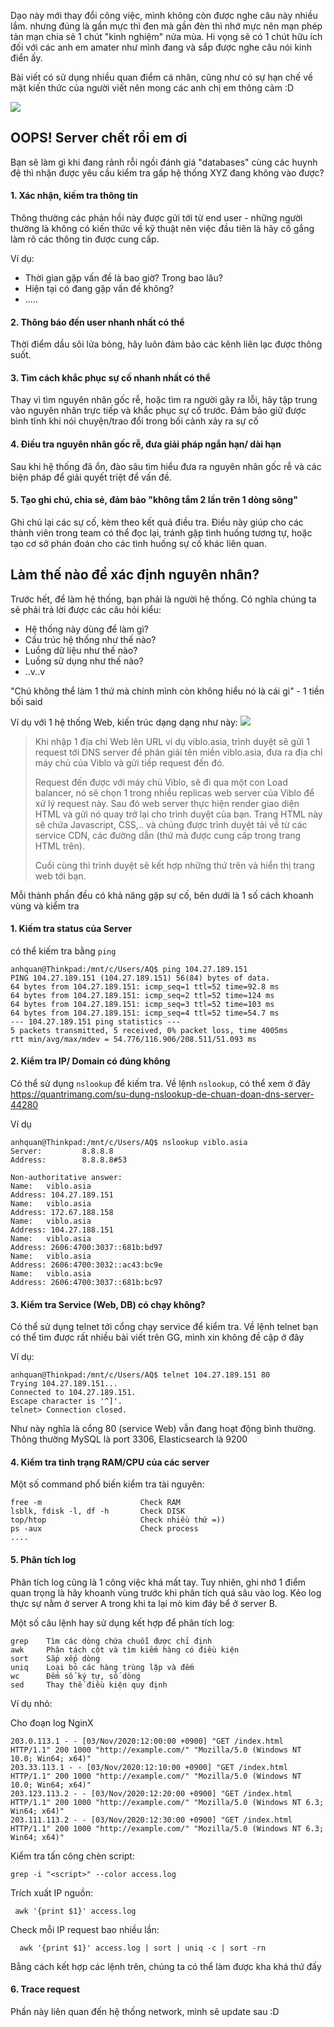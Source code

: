 Dạo này mới thay đổi công việc, mình không còn được nghe câu này nhiều lắm. nhưng đúng là gần mực thì đen mà gần đèn thì nhớ mực nên mạn phép tản mạn chia sẻ 1 chút "kinh nghiệm" nửa mùa. Hi vọng sẽ có 1 chút hữu ích đối với các anh em amater như mình đang và sắp được nghe câu nói kinh điển ấy.

Bài viết có sử dụng nhiều quan điểm cá nhân, cũng như có sự hạn chế về mặt kiến thức của người viết nên mong các anh chị em thông cảm :D 

![](https://images.viblo.asia/8a3e335d-06bd-419c-ba09-9bba6fdf5ca6.png)

## OOPS! Server chết rồi em ơi
Bạn sẽ làm gì khi đang rảnh rỗi ngồi đánh giá "databases" cùng các huynh đệ thì nhận được yêu cầu kiểm tra gấp hệ thống XYZ đang không vào được?
#### 1. Xác nhận, kiếm tra thông tin
Thông thường các phản hồi này được gửi tới từ end user - những người thường là không có kiến thức về kỹ thuật nên việc đầu tiên là hãy cố gắng làm rõ các thông tin được cung cấp.

Ví dụ: 
- Thời gian gặp vấn đề là bao giờ? Trong bao lâu?
- Hiện tại có đang gặp vấn đề không?
- .....
#### 2. Thông báo đến user nhanh nhất có thể
Thời điểm dầu sôi lửa bỏng, hãy luôn đảm bảo các kênh liên lạc được thông suốt. 
#### 3. Tìm cách khắc phục sự cố nhanh nhất có thể
Thay vì tìm nguyên nhân gốc rễ, hoặc tìm ra người gây ra lỗi, hãy tập trung vào nguyên nhân trực tiếp và khắc phục sự cố trước. Đảm bảo giữ được bình tĩnh khi nói chuyện/trao đổi trong bối cảnh xảy ra sự cố
#### 4. Điều tra nguyên nhân gốc rễ, đưa giải pháp ngắn hạn/ dài hạn
Sau khi hệ thống đã ổn, đào sâu tìm hiểu đưa ra nguyên nhân gốc rễ và các biện pháp để giải quyết triệt để vấn đề. 
#### 5. Tạo ghi chú, chia sẻ, đảm bảo "không tắm 2 lần trên 1 dòng sông"
Ghi chú lại các sự cố, kèm theo kết quả điều tra. Điều này giúp cho các thành viên trong team có thể đọc lại, tránh gặp tình huống tương tự, hoặc tạo cơ sở phán đoán cho các tình huống sự cố khác liên quan.

## Làm thế nào để xác định nguyên nhân?
Trước hết, để làm hệ thống, bạn phải là người hệ thống. Có nghĩa chúng ta sẽ phải trả lời được các câu hỏi kiểu:
- Hệ thống này dùng để làm gì?
- Cấu trúc hệ thống như thế nào?
- Luồng dữ liệu như thế nào?
- Luồng sử dụng như thế nào?
- ..v..v

"Chú không thể làm 1 thứ mà chính mình còn không hiểu nó là cái gì" - 1 tiền bối said

Ví dụ với 1 hệ thống Web, kiến trúc dạng dạng như này:
![](https://images.viblo.asia/30626381-a668-4966-ac6b-bf4dc984aa55.png)
>  Khi nhập 1 địa chỉ Web lên URL ví dụ viblo.asia, trình duyệt sẽ gửi 1 request tới DNS server để phân giải tên miền viblo.asia, đưa ra địa chỉ máy chủ của Viblo và gửi tiếp request đến đó.
> 
>Request đến được với máy chủ Viblo, sẽ đi qua một con Load balancer, nó sẽ chọn 1 trong nhiều replicas web server của Viblo để xử lý request này. Sau đó web server thực hiện render giao diện HTML và gửi nó quay trở lại cho trình duyệt của bạn. Trang HTML này sẽ chứa Javascript, CSS,.. và chúng được trình duyệt tải về từ các service CDN, các đường dẫn (thứ mà được cung cấp trong trang HTML trên).
>
>Cuối cùng thì trình duyệt sẽ kết hợp những thứ trên và hiển thị trang web tới bạn.

Mỗi thành phần đều có khả năng gặp sự cố, bên dưới là 1 số cách khoanh vùng và kiểm tra
#### 1. Kiếm tra status của Server
có thể kiếm tra bằng `ping`
```
anhquan@Thinkpad:/mnt/c/Users/AQ$ ping 104.27.189.151
PING 104.27.189.151 (104.27.189.151) 56(84) bytes of data.
64 bytes from 104.27.189.151: icmp_seq=1 ttl=52 time=92.8 ms
64 bytes from 104.27.189.151: icmp_seq=2 ttl=52 time=124 ms
64 bytes from 104.27.189.151: icmp_seq=3 ttl=52 time=103 ms
64 bytes from 104.27.189.151: icmp_seq=4 ttl=52 time=54.7 ms
--- 104.27.189.151 ping statistics ---
5 packets transmitted, 5 received, 0% packet loss, time 4005ms
rtt min/avg/max/mdev = 54.776/116.906/208.511/51.093 ms
```
#### 2. Kiểm tra IP/ Domain có đúng không
Có thể sử dụng `nslookup` để kiếm tra. Về lệnh `nslookup`, có thể xem ở đây
https://quantrimang.com/su-dung-nslookup-de-chuan-doan-dns-server-44280

Ví dụ
```
anhquan@Thinkpad:/mnt/c/Users/AQ$ nslookup viblo.asia
Server:         8.8.8.8
Address:        8.8.8.8#53

Non-authoritative answer:
Name:   viblo.asia
Address: 104.27.189.151
Name:   viblo.asia
Address: 172.67.188.158
Name:   viblo.asia
Address: 104.27.188.151
Name:   viblo.asia
Address: 2606:4700:3037::681b:bd97
Name:   viblo.asia
Address: 2606:4700:3032::ac43:bc9e
Name:   viblo.asia
Address: 2606:4700:3037::681b:bc97
```

#### 3. Kiểm tra Service (Web, DB) có chạy không?
Có thể sử dụng telnet tới cổng chạy service để kiểm tra. Về lệnh telnet bạn có thể tìm được rất nhiều bài viết trên GG, mình xin không đề cập ở đây

Ví dụ:
```
anhquan@Thinkpad:/mnt/c/Users/AQ$ telnet 104.27.189.151 80
Trying 104.27.189.151...
Connected to 104.27.189.151.
Escape character is '^]'.
telnet> Connection closed.
```
Như này nghĩa là cổng 80 (service Web) vẫn đang hoạt động bình thường.
Thông thường MySQL là port 3306, Elasticsearch là 9200

#### 4. Kiểm tra tình trạng RAM/CPU của các server
Một số command phổ biến kiểm tra tài nguyên:
```
free -m                      Check RAM
lsblk, fdisk -l, df -h       Check DISK
top/htop                     Check nhiều thứ =))
ps -aux                      Check process
....
```
#### 5. Phân tích log
Phân tích log cũng là 1 công việc khá mất tay. Tuy nhiên, ghi nhớ 1 điểm quan trọng là hãy khoanh vùng trước khi phân tích quá sâu vào log. Kẻo log thực sự nằm ở server A trong khi ta lại mò kim đáy bể ở server B.

Một số câu lệnh hay sử dụng kết hợp để phân tích log:
```
grep	Tìm các dòng chứa chuỗi được chỉ định
awk	    Phân tách cột và tìm kiếm hàng có điều kiện
sort	Sắp xếp dòng
uniq	Loại bỏ các hàng trùng lặp và đếm
wc	    Đếm số ký tự, số dòng
sed	    Thay thế điều kiện quy định
```

Ví dụ nhỏ:

Cho đoạn log NginX
```
203.0.113.1 - - [03/Nov/2020:12:00:00 +0900] "GET /index.html HTTP/1.1" 200 1000 "http://example.com/" "Mozilla/5.0 (Windows NT 10.0; Win64; x64)"
203.33.113.1 - - [03/Nov/2020:12:10:00 +0900] "GET /index.html HTTP/1.1" 200 1000 "http://example.com/" "Mozilla/5.0 (Windows NT 10.0; Win64; x64)"
203.123.113.2 - - [03/Nov/2020:12:20:00 +0900] "GET /index.html HTTP/1.1" 200 1000 "http://example.com/" "Mozilla/5.0 (Windows NT 6.3; Win64; x64)"
203.111.113.2 - - [03/Nov/2020:12:30:00 +0900] "GET /index.html HTTP/1.1" 200 1000 "http://example.com/" "Mozilla/5.0 (Windows NT 6.3; Win64; x64)"
```
Kiểm tra tấn công chèn script:
```
grep -i "<script>" --color access.log
```
Trích xuất IP nguồn:
 ```
  awk '{print $1}' access.log
  ```
 Check mỗi IP request bao nhiều lần:
 ```
   awk '{print $1}' access.log | sort | uniq -c | sort -rn
 ```
 Bằng cách kết hợp các lệnh trên, chúng ta có thể làm được kha khá thứ đấy 
#### 6. Trace request
Phần này liên quan đến hệ thống network, mình sẽ update sau :D